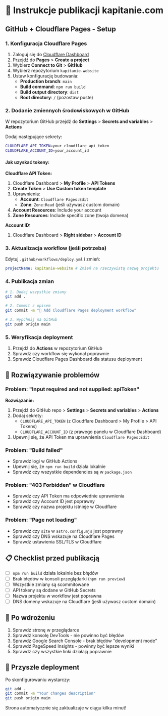 # 🚀 Instrukcje publikacji kapitanie.com

## GitHub + Cloudflare Pages - Setup

### 1. **Konfiguracja Cloudflare Pages**

1. Zaloguj się do [Cloudflare Dashboard](https://dash.cloudflare.com/)
2. Przejdź do **Pages** > **Create a project**
3. Wybierz **Connect to Git** > **GitHub**
4. Wybierz repozytorium `kapitanie-website`
5. Ustaw konfigurację budowania:
   - **Production branch**: `main`
   - **Build command**: `npm run build`
   - **Build output directory**: `dist`
   - **Root directory**: `/` (pozostaw puste)

### 2. **Dodanie zmiennych środowiskowych w GitHub**

W repozytorium GitHub przejdź do **Settings** > **Secrets and variables** > **Actions**

Dodaj następujące sekrety:

```bash
CLOUDFLARE_API_TOKEN=your_cloudflare_api_token
CLOUDFLARE_ACCOUNT_ID=your_account_id
```

#### Jak uzyskać tokeny:

**Cloudflare API Token:**
1. Cloudflare Dashboard > **My Profile** > **API Tokens**
2. **Create Token** > **Use Custom token template**
3. Uprawnienia:
   - **Account**: `Cloudflare Pages:Edit`
   - **Zone**: `Zone:Read` (jeśli używasz custom domain)
4. **Account Resources**: Include your account
5. **Zone Resources**: Include specific zone (twoja domena)

**Account ID:**
1. Cloudflare Dashboard > **Right sidebar** > **Account ID**

### 3. **Aktualizacja workflow (jeśli potrzeba)**

Edytuj `.github/workflows/deploy.yml` i zmień:
```yaml
projectName: kapitanie-website # Zmień na rzeczywistą nazwę projektu
```

### 4. **Publikacja zmian**

```bash
# 1. Dodaj wszystkie zmiany
git add .

# 2. Commit z opisem
git commit -m "🚀 Add Cloudflare Pages deployment workflow"

# 3. Wypchnij na GitHub
git push origin main
```

### 5. **Weryfikacja deployment**

1. Przejdź do **Actions** w repozytorium GitHub
2. Sprawdź czy workflow się wykonał poprawnie
3. Sprawdź Cloudflare Pages Dashboard dla statusu deployment

## 🔧 Rozwiązywanie problemów

### Problem: "Input required and not supplied: apiToken"
**Rozwiązanie:**
1. Przejdź do GitHub repo > **Settings** > **Secrets and variables** > **Actions**
2. Dodaj sekrety:
   - `CLOUDFLARE_API_TOKEN` (z Cloudflare Dashboard > My Profile > API Tokens)
   - `CLOUDFLARE_ACCOUNT_ID` (z prawego panelu w Cloudflare Dashboard)
3. Upewnij się, że API Token ma uprawnienia `Cloudflare Pages:Edit`

### Problem: "Build failed"
- Sprawdź logi w GitHub Actions
- Upewnij się, że `npm run build` działa lokalnie
- Sprawdź czy wszystkie dependencies są w `package.json`

### Problem: "403 Forbidden" w Cloudflare
- Sprawdź czy API Token ma odpowiednie uprawnienia
- Sprawdź czy Account ID jest poprawny
- Sprawdź czy nazwa projektu istnieje w Cloudflare

### Problem: "Page not loading"
- Sprawdź czy `site` w `astro.config.mjs` jest poprawny
- Sprawdź czy DNS wskazuje na Cloudflare Pages
- Sprawdź ustawienia SSL/TLS w Cloudflare

## 📋 Checklist przed publikacją

- [ ] `npm run build` działa lokalnie bez błędów
- [ ] Brak błędów w konsoli przeglądarki (`npm run preview`)
- [ ] Wszystkie zmiany są scommitowane
- [ ] API tokeny są dodane w GitHub Secrets
- [ ] Nazwa projektu w workflow jest poprawna
- [ ] DNS domeny wskazuje na Cloudflare (jeśli używasz custom domain)

## 🎯 Po wdrożeniu

1. Sprawdź stronę w przeglądarce
2. Sprawdź konsolę DevTools - nie powinno być błędów
3. Sprawdź Google Search Console - brak błędów "development mode"
4. Sprawdź PageSpeed Insights - powinny być lepsze wyniki
5. Sprawdź czy wszystkie linki działają poprawnie

## 🚀 Przyszłe deployment

Po skonfigurowaniu wystarczy:
```bash
git add .
git commit -m "Your changes description"
git push origin main
```

Strona automatycznie się zaktualizuje w ciągu kilku minut!
